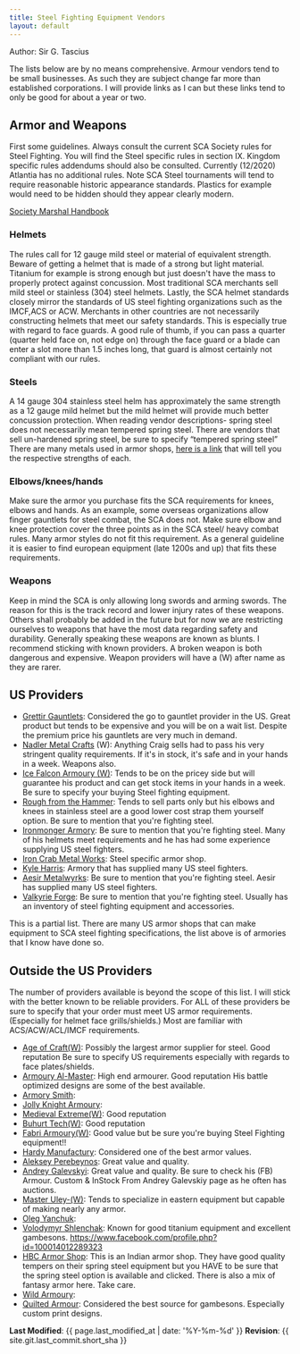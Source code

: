 ```yaml
---
title: Steel Fighting Equipment Vendors
layout: default
---
```


Author: Sir G. Tascius

The lists below are by no means comprehensive. Armour vendors tend to be small businesses. As such they are subject change far more than established corporations. I will provide links as I can but these links tend to only be good for about a year or two. 

## Armor and Weapons 

First some guidelines. Always consult the current SCA Society rules for Steel Fighting. You will find the Steel specific rules in section IX. Kingdom specific rules addendums should also be consulted. Currently (12/2020) Atlantia has no additional rules. Note SCA Steel tournaments will tend to require reasonable historic appearance standards. Plastics for example would need to be hidden should they appear clearly modern. 

[Society Marshal Handbook](https://www.sca.org/wp-content/uploads/2020/01/MarshalHandbookforRattanCombat.pdf)

### Helmets
The rules call for 12 gauge mild steel or material of equivalent strength. Beware of getting a helmet that is made of a strong but light material. Titanium for example is strong enough but just doesn't have the mass to properly protect against concussion. Most traditional SCA merchants sell mild steel or stainless (304) steel helmets. Lastly, the SCA helmet standards closely mirror the standards of US steel fighting organizations such as the IMCF,ACS or ACW. Merchants in other countries are not necessarily constructing helmets that meet our safety standards. This is especially true with regard to face guards. A good rule of thumb, if you can pass a quarter (quarter held face on, not edge on) through the face guard or a blade can enter a slot more than 1.5 inches long, that guard is almost certainly not compliant with our rules. 

### Steels
A 14 gauge 304 stainless steel helm has approximately the same strength as a 12 gauge mild helmet but the mild helmet will provide much better concussion protection. When reading vendor descriptions- spring steel does not necessarily mean tempered spring steel. There are vendors that sell un-hardened spring steel, be sure to specify “tempered spring steel” There are many metals used in armor shops, [here is a link](http://nadler.us/armour/hardening.html) that will tell you the respective strengths of each. 

### Elbows/knees/hands
Make sure the armor you purchase fits the SCA requirements for knees, elbows and hands. As an example, some overseas organizations allow finger gauntlets for steel combat, the SCA does not. Make sure elbow and knee protection cover the three points as in the SCA steel/ heavy combat rules. Many armor styles do not fit this requirement. As a general guideline it is easier to find european equipment (late 1200s and up) that fits these requirements.

### Weapons
Keep in mind the SCA is only allowing long swords and arming swords. The reason for this is the track record and lower injury rates of these weapons. Others shall probably be added in the future but for now we are restricting ourselves to weapons that have the most data regarding safety and durability. Generally speaking these weapons are known as blunts. I recommend sticking with known providers. A broken weapon is both dangerous and expensive. Weapon providers will have a (W) after name as they are rarer. 

## US Providers 

* [Grettir Gauntlets](https://www.facebook.com/grettir.slow): Considered the go to gauntlet provider in the US. Great product but tends to be expensive and you will be on a wait list. Despite the premium price his gauntlets are very much in demand.
* [Nadler Metal Crafts](https://www.nadlermetalcrafts.com/) (W): Anything Craig sells had to pass his very stringent quality requirements. If it's in stock, it's safe and in your hands in a week. Weapons also.
* [Ice Falcon Armoury (W)](https://www.icefalcon.com/): Tends to be on the pricey side but will guarantee his product and can get stock items in your hands in a week. Be sure to specify your buying Steel fighting equipment. 
* [Rough from the Hammer](https://www.facebook.com/Rough-from-the-Hammer-362237653794369): Tends to sell parts only but his elbows and knees in stainless steel are a good lower cost strap them yourself option. Be sure to mention that you're fighting steel.
* [Ironmonger Armory](https://ironmongerarmory.com/): Be sure to mention that you're fighting steel. Many of his helmets meet requirements and he has had some experience supplying US steel fighters.
* [Iron Crab Metal Works](https://www.facebook.com/watch/ironcrabmetalworks/):  Steel specific armor shop.
* [Kyle Harris](https://www.facebook.com/kyle.harris.737001?fref=gf&dti=2004030089735668): Armory that has supplied many US steel fighters.
* [Aesir Metalwyrks](https://aesirmetalwyrks.com/): Be sure to mention that you're fighting steel. Aesir has supplied many US steel fighters.
* [Valkyrie Forge](https://valkyrieforge.com/): Be sure to mention that you're fighting steel. Usually has an inventory of steel fighting equipment and accessories.

This is a partial list. There are many US armor shops that can make equipment to SCA steel fighting specifications, the list above is of armories that I know have done so. 

## Outside the US Providers 
The number of providers available is beyond the scope of this list. I will stick with the better known to be reliable providers. For ALL of these providers be sure to specify that your order must meet US armor requirements. (Especially for helmet face grills/shields.) Most are familiar with ACS/ACW/ACL/IMCF requirements. 

* [Age of Craft(W)](https://ageofcraft.com/): Possibly the largest armor supplier for steel. Good reputation Be sure to specify US requirements especially with regards to face plates/shields.
* [Armoury Al-Master](https://aldwarf.io.ua/): High end armourer. Good reputation His battle optimized designs are some of the best available.
* [Armory Smith](http://www.armorysmith.com/):
* [Jolly Knight Armoury](https://www.facebook.com/groups/JollyknightArmoury/):
* [Medieval Extreme(W)](https://medievalextreme.com/): Good reputation
* [Buhurt Tech(W)](https://www.buhurttech.com/): Good reputation 
* [Fabri Armoury(W)](http://www.fabri-armorum.com/en/homepage/): Good value but be sure you're buying Steel Fighting equipment!! 
* [Hardy Manufactury](http://www.hardymanufacture.com/): Considered one of the best armor values.  
* [Aleksey Perebeynos](https://www.facebook.com/aleksey.perebeynos):  Great value and quality.
* [Andrey Galevskyi](https://www.facebook.com/andrey.galevskyi): Great value and quality. Be sure to check his (FB) Armour. Custom & InStock From Andrey Galevskiy page as he often has auctions.
* [Master Uley-(W)](https://master-uley.com/): Tends to specialize in eastern equipment but capable of making nearly any armor.
* [Oleg Yanchuk](https://www.facebook.com/oleg.yanchuk.1):
* [Volodymyr Shlenchak](https://www.facebook.com/profile.php?id=100014012289323): Known for good titanium equipment and excellent gambesons. https://www.facebook.com/profile.php?id=100014012289323 
* [HBC Armor Shop](https://hbcarmorshop.com/): This is an Indian armor shop. They have good quality tempers on their spring steel equipment but you HAVE to be sure that the spring steel option is available and clicked. There is also a mix of fantasy armor here. Take care. 
* [Wild Armoury](http://wildarmoury.com/):
* [Quilted Armour](https://www.facebook.com/groups/quiltedarmour/): Considered the best source for gambesons. Especially custom print designs.

**Last Modified**: {{ page.last_modified_at | date: '%Y-%m-%d' }}
**Revision**: {{ site.git.last_commit.short_sha }}
